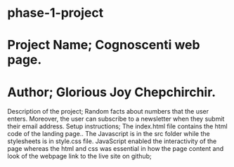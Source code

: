 # phase-1-project

# Project Name; Cognoscenti web page.

# **Author; Glorious Joy Chepchirchir.**

Description of the project; Random facts about numbers that the user enters. Moreover, the user can subscribe to a newsletter when they submit their email address.
Setup instructions; The index.html file contains the html code of the landing page.. The Javascript is in the src folder while the stylesheets is in style.css file. JavaScript enabled the interactivity of the page whereas the html and css was essential in how the page content and look of the webpage
link to the live site on github;
